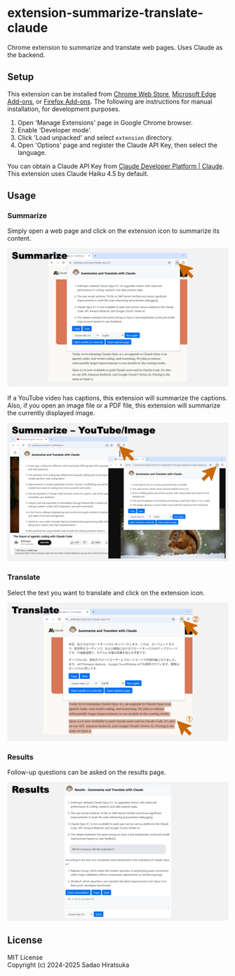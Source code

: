 # extension-summarize-translate-claude

Chrome extension to summarize and translate web pages. Uses Claude as the backend.

## Setup

This extension can be installed from [Chrome Web Store](https://chromewebstore.google.com/detail/ciikfihmdpcbmehhggahlgljimikipbm), [Microsoft Edge Add-ons](https://microsoftedge.microsoft.com/addons/detail/gfbdckjeobbamlimgcgihepkebiggjep), or [Firefox Add-ons](https://addons.mozilla.org/firefox/addon/summarize-translate-claude/).
The following are instructions for manual installation, for development purposes.

1. Open 'Manage Extensions' page in Google Chrome browser.
2. Enable 'Developer mode'.
3. Click 'Load unpacked' and select `extension` directory.
4. Open 'Options' page and register the Claude API Key, then select the language.

You can obtain a Claude API Key from [Claude Developer Platform | Claude](https://claude.com/platform/api).
This extension uses Claude Haiku 4.5 by default.

## Usage

### Summarize

Simply open a web page and click on the extension icon to summarize its content.

![Summarize](img/screenshot_summarize.png)

If a YouTube video has captions, this extension will summarize the captions.
Also, if you open an image file or a PDF file, this extension will summarize the currently displayed image.

![Summarize - YouTube/Image](img/screenshot_youtube_image.png)

### Translate

Select the text you want to translate and click on the extension icon.

![Translate](img/screenshot_translate.png)

### Results

Follow-up questions can be asked on the results page.

![Results](img/screenshot_results.png)

## License

MIT License  
Copyright (c) 2024-2025 Sadao Hiratsuka
